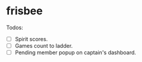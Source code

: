 # frisbee

Todos:

- [ ] Spirit scores.
- [ ] Games count to ladder.
- [ ] Pending member popup on captain's dashboard.